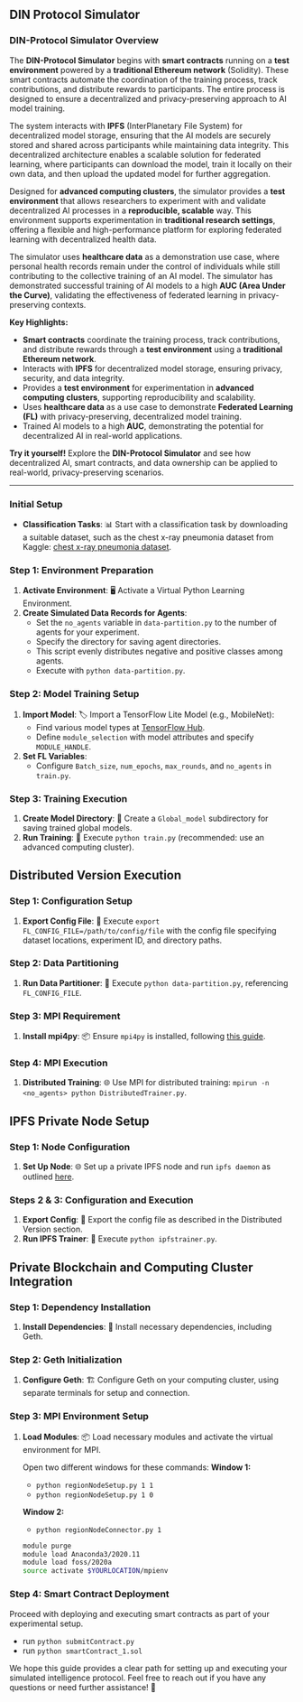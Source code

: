 ## DIN Protocol Simulator

### DIN-Protocol Simulator Overview

The **DIN-Protocol Simulator** begins with **smart contracts** running on a **test environment** powered by a **traditional Ethereum network** (Solidity). These smart contracts automate the coordination of the training process, track contributions, and distribute rewards to participants. The entire process is designed to ensure a decentralized and privacy-preserving approach to AI model training.

The system interacts with **IPFS** (InterPlanetary File System) for decentralized model storage, ensuring that the AI models are securely stored and shared across participants while maintaining data integrity. This decentralized architecture enables a scalable solution for federated learning, where participants can download the model, train it locally on their own data, and then upload the updated model for further aggregation.

Designed for **advanced computing clusters**, the simulator provides a **test environment** that allows researchers to experiment with and validate decentralized AI processes in a **reproducible, scalable** way. This environment supports experimentation in **traditional research settings**, offering a flexible and high-performance platform for exploring federated learning with decentralized health data.

The simulator uses **healthcare data** as a demonstration use case, where personal health records remain under the control of individuals while still contributing to the collective training of an AI model. The simulator has demonstrated successful training of AI models to a high **AUC (Area Under the Curve)**, validating the effectiveness of federated learning in privacy-preserving contexts.

**Key Highlights:**
- **Smart contracts** coordinate the training process, track contributions, and distribute rewards through a **test environment** using a **traditional Ethereum network**.
- Interacts with **IPFS** for decentralized model storage, ensuring privacy, security, and data integrity.
- Provides a **test environment** for experimentation in **advanced computing clusters**, supporting reproducibility and scalability.
- Uses **healthcare data** as a use case to demonstrate **Federated Learning (FL)** with privacy-preserving, decentralized model training.
- Trained AI models to a high **AUC**, demonstrating the potential for decentralized AI in real-world applications.

**Try it yourself!** Explore the **DIN-Protocol Simulator** and see how decentralized AI, smart contracts, and data ownership can be applied to real-world, privacy-preserving scenarios.

------------------------------------------

### Initial Setup

- **Classification Tasks**: 📊 Start with a classification task by downloading a suitable dataset, such as the chest x-ray pneumonia dataset from Kaggle: [chest x-ray pneumonia dataset](https://www.kaggle.com/paultimothymooney/chest-xray-pneumonia).

### Step 1: Environment Preparation

1. **Activate Environment**: 🖥️ Activate a Virtual Python Learning Environment.
2. **Create Simulated Data Records for Agents**:
   - Set the `no_agents` variable in `data-partition.py` to the number of agents for your experiment.
   - Specify the directory for saving agent directories.
   - This script evenly distributes negative and positive classes among agents.
   - Execute with `python data-partition.py`.

### Step 2: Model Training Setup

1. **Import Model**: 🏷️ Import a TensorFlow Lite Model (e.g., MobileNet):
   - Find various model types at [TensorFlow Hub](https://tfhub.dev/).
   - Define `module_selection` with model attributes and specify `MODULE_HANDLE`.
2. **Set FL Variables**:
   - Configure `Batch_size`, `num_epochs`, `max_rounds`, and `no_agents` in `train.py`.

### Step 3: Training Execution

1. **Create Model Directory**: 📁 Create a `Global_model` subdirectory for saving trained global models.
2. **Run Training**: 🚀 Execute `python train.py` (recommended: use an advanced computing cluster).

## Distributed Version Execution

### Step 1: Configuration Setup

1. **Export Config File**: 📜 Execute `export FL_CONFIG_FILE=/path/to/config/file` with the config file specifying dataset locations, experiment ID, and directory paths.

### Step 2: Data Partitioning

1. **Run Data Partitioner**: 🔄 Execute `python data-partition.py`, referencing `FL_CONFIG_FILE`.

### Step 3: MPI Requirement

1. **Install mpi4py**: 📦 Ensure `mpi4py` is installed, following [this guide](https://www.arc.ox.ac.uk/using-python-mpi-arc).

### Step 4: MPI Execution

1. **Distributed Training**: 🌐 Use MPI for distributed training: `mpirun -n <no_agents> python DistributedTrainer.py`.

## IPFS Private Node Setup

### Step 1: Node Configuration

1. **Set Up Node**: 🌐 Set up a private IPFS node and run `ipfs daemon` as outlined [here](https://labs.eleks.com/2019/03/ipfs-network-data-replication.html).

### Steps 2 & 3: Configuration and Execution

1. **Export Config**: 📁 Export the config file as described in the Distributed Version section.
2. **Run IPFS Trainer**: 🚀 Execute `python ipfstrainer.py`.

## Private Blockchain and Computing Cluster Integration

### Step 1: Dependency Installation

1. **Install Dependencies**: 🔧 Install necessary dependencies, including Geth.

### Step 2: Geth Initialization

1. **Configure Geth**: 🏗️ Configure Geth on your computing cluster, using separate terminals for setup and connection.

### Step 3: MPI Environment Setup

1. **Load Modules**: 📦 Load necessary modules and activate the virtual environment for MPI.

   Open two different windows for these commands:
   **Window 1:**
   - `python regionNodeSetup.py 1 1`
   - `python regionNodeSetup.py 1 0`

   **Window 2:**
   - `python regionNodeConnector.py 1`

   ```bash
   module purge
   module load Anaconda3/2020.11
   module load foss/2020a
   source activate $YOURLOCATION/mpienv

### Step 4: Smart Contract Deployment
Proceed with deploying and executing smart contracts as part of your experimental setup.
* run `python submitContract.py`
* run `python smartContract_1.sol`

We hope this guide provides a clear path for setting up and executing your simulated intelligence protocol. Feel free to reach out if you have any questions or need further assistance! 🌟


